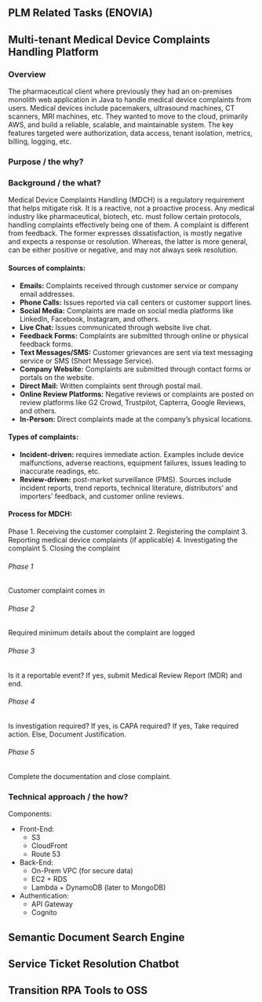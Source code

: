 ## PLM Related Tasks (ENOVIA)

## Multi-tenant Medical Device Complaints Handling Platform

### Overview

The pharmaceutical client where previously they had an on-premises monolith web application in Java to handle medical device complaints from users. Medical devices include pacemakers, ultrasound machines, CT scanners, MRI machines, etc. They wanted to move to the cloud, primarily AWS, and build a reliable, scalable, and maintainable system. The key features targeted were authorization, data access, tenant isolation, metrics, billing, logging, etc.

### Purpose / the why?



### Background / the what?

Medical Device Complaints Handling (MDCH) is a regulatory requirement that helps mitigate risk. It is a reactive, not a proactive process. Any medical industry like pharmaceutical, biotech, etc. must follow certain protocols, handling complaints effectively being one of them. A complaint is different from feedback. The former expresses dissatisfaction, is mostly negative and expects a response or resolution. Whereas, the latter is more general, can be either positive or negative, and may not always seek resolution.

#### Sources of complaints:
- **Emails:** Complaints received through customer service or company email addresses.
- **Phone Calls:** Issues reported via call centers or customer support lines.
- **Social Media:** Complaints are made on social media platforms like LinkedIn, Facebook, Instagram, and others.
- **Live Chat:** Issues communicated through website live chat.
- **Feedback Forms:** Complaints are submitted through online or physical feedback forms.
- **Text Messages/SMS:** Customer grievances are sent via text messaging service or SMS (Short Message Service).
- **Company Website:** Complaints are submitted through contact forms or portals on the website.
- **Direct Mail:** Written complaints sent through postal mail.
- **Online Review Platforms:** Negative reviews or complaints are posted on review platforms like G2 Crowd, Trustpilot, Capterra, Google Reviews, and others.
- **In-Person:** Direct complaints made at the company’s physical locations.

#### Types of complaints:
- **Incident-driven:** requires immediate action. Examples include device malfunctions, adverse reactions, equipment failures, issues leading to inaccurate readings, etc.
- **Review-driven:** post-market surveillance (PMS). Sources include incident reports, trend reports, technical literature, distributors’ and importers’ feedback, and customer online reviews.

#### Process for MDCH:

Phase 1. Receiving the customer complaint
2. Registering the complaint
3. Reporting medical device complaints (if applicable)
4. Investigating the complaint
5. Closing the complaint

###### Phase 1

Customer complaint comes in

###### Phase 2

Required minimum details about the complaint are logged

###### Phase 3

Is it a reportable event?
If yes,
  submit Medical Review Report (MDR) and end.

###### Phase 4

Is investigation required?
If yes,
  is CAPA required?
  If yes, 
    Take required action.
Else, 
  Document Justification.

###### Phase 5

Complete the documentation and close complaint.

### Technical approach / the how?

Components:
- Front-End:
  - S3
  - CloudFront
  - Route 53
- Back-End:
  - On-Prem VPC (for secure data)
  - EC2 + RDS
  - Lambda + DynamoDB (later to MongoDB)
- Authentication:
  - API Gateway
  - Cognito



## Semantic Document Search Engine

## Service Ticket Resolution Chatbot

## Transition RPA Tools to OSS
